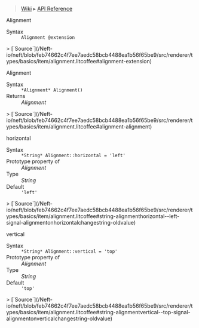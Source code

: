 > [Wiki](Home) ▸ [API Reference](API-Reference)

Alignment
<dl><dt>Syntax</dt><dd><code>Alignment @extension</code></dd></dl>
> [`Source`](/Neft-io/neft/blob/feb74662c4f7ee7aedc58bcb4488ea1b56f65be9/src/renderer/types/basics/item/alignment.litcoffee#alignment-extension)

Alignment
<dl><dt>Syntax</dt><dd><code>&#x2A;Alignment&#x2A; Alignment()</code></dd><dt>Returns</dt><dd><i>Alignment</i></dd></dl>
> [`Source`](/Neft-io/neft/blob/feb74662c4f7ee7aedc58bcb4488ea1b56f65be9/src/renderer/types/basics/item/alignment.litcoffee#alignment-alignment)

horizontal
<dl><dt>Syntax</dt><dd><code>&#x2A;String&#x2A; Alignment::horizontal = 'left'</code></dd><dt>Prototype property of</dt><dd><i>Alignment</i></dd><dt>Type</dt><dd><i>String</i></dd><dt>Default</dt><dd><code>'left'</code></dd></dl>
> [`Source`](/Neft-io/neft/blob/feb74662c4f7ee7aedc58bcb4488ea1b56f65be9/src/renderer/types/basics/item/alignment.litcoffee#string-alignmenthorizontal--left-signal-alignmentonhorizontalchangestring-oldvalue)

vertical
<dl><dt>Syntax</dt><dd><code>&#x2A;String&#x2A; Alignment::vertical = 'top'</code></dd><dt>Prototype property of</dt><dd><i>Alignment</i></dd><dt>Type</dt><dd><i>String</i></dd><dt>Default</dt><dd><code>'top'</code></dd></dl>
> [`Source`](/Neft-io/neft/blob/feb74662c4f7ee7aedc58bcb4488ea1b56f65be9/src/renderer/types/basics/item/alignment.litcoffee#string-alignmentvertical--top-signal-alignmentonverticalchangestring-oldvalue)

